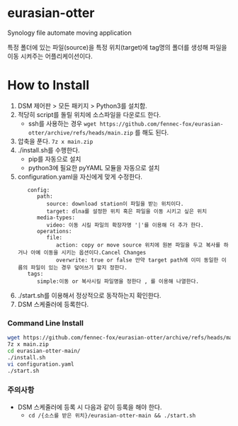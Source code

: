 # eurasian-otter
Synology file automate moving application

특정 폴더에 있는 파일(source)을 특정 위치(target)에 tag명의 폴더를 생성해 파일을 이동 시켜주는 어플리케이션이다. 

# How to Install
1. DSM 제어판 > 모든 패키지 > Python3를 설치함.
2. 적당히 script를 돌릴 위치에 소스파일을 다운로드 한다.   
    - ssh를 사용하는 경우 `wget https://github.com/fennec-fox/eurasian-otter/archive/refs/heads/main.zip` 를 해도 된다.
3. 압축을 푼다. `7z x main.zip`
4. ./install.sh를 수행한다.
   - pip를 자동으로 설치
   - python3에 필요한 pyYAML 모듈을 자동으로 설치
5. configuration.yaml을 자신에게 맞게 수정한다.
   ```
      config:
         path:
            source: download station이 파일을 받는 위치이다.
            target: dlna를 설정한 위치 혹은 파일을 이동 시키고 싶은 위치
         media-types:
            video: 이동 시킬 파일의 확장자명 '|'를 이용해 더 추가 한다.
         operations:
            file:
               action: copy or move source 위치에 원본 파일을 두고 복사를 하거나 아예 이동을 시키는 옵션이다.Cancel Changes
               overwrite: true or false 만약 target path에 이미 동일한 이름의 파일이 있는 경우 덮어쓰기 할지 정한다.
      tags:
         simple:이동 or 복사시킬 파일명을 정한다 , 를 이용해 나열한다.                
   ```
6. ./start.sh를 이용해서 정상적으로 동작하는지 확인한다.
7. DSM 스케줄러에 등록한다.

### Command Line Install
```sh
wget https://github.com/fennec-fox/eurasian-otter/archive/refs/heads/main.zip
7z x main.zip
cd eurasian-otter-main/
./install.sh
vi configuration.yaml
./start.sh
```

### 주의사항
- DSM 스케줄러에 등록 시 다음과 같이 등록을 해야 한다.
  - `cd /{소스를 받은 위치}/eurasian-otter-main && ./start.sh`
